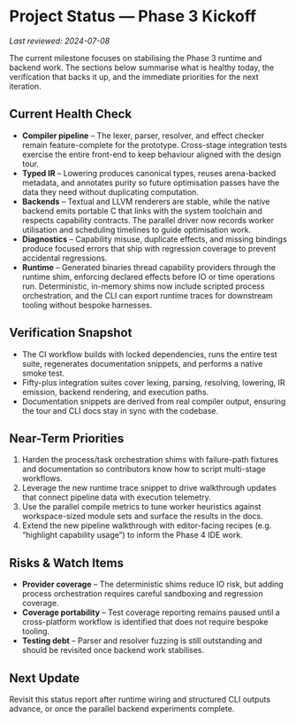 # Project Status — Phase 3 Kickoff

_Last reviewed: 2024-07-08_

The current milestone focuses on stabilising the Phase 3 runtime and backend
work. The sections below summarise what is healthy today, the verification that
backs it up, and the immediate priorities for the next iteration.

## Current Health Check

- **Compiler pipeline** – The lexer, parser, resolver, and effect checker remain
  feature-complete for the prototype. Cross-stage integration tests exercise the
  entire front-end to keep behaviour aligned with the design tour.
- **Typed IR** – Lowering produces canonical types, reuses arena-backed
  metadata, and annotates purity so future optimisation passes have the data
  they need without duplicating computation.
- **Backends** – Textual and LLVM renderers are stable, while the native backend
  emits portable C that links with the system toolchain and respects capability
  contracts. The parallel driver now records worker utilisation and scheduling
  timelines to guide optimisation work.
- **Diagnostics** – Capability misuse, duplicate effects, and missing bindings
  produce focused errors that ship with regression coverage to prevent
  accidental regressions.
- **Runtime** – Generated binaries thread capability providers through the
  runtime shim, enforcing declared effects before IO or time operations run.
  Deterministic, in-memory shims now include scripted process orchestration, and
  the CLI can export runtime traces for downstream tooling without bespoke
  harnesses.

## Verification Snapshot

- The CI workflow builds with locked dependencies, runs the entire test suite,
  regenerates documentation snippets, and performs a native smoke test.
- Fifty-plus integration suites cover lexing, parsing, resolving, lowering, IR
  emission, backend rendering, and execution paths.
- Documentation snippets are derived from real compiler output, ensuring the
  tour and CLI docs stay in sync with the codebase.

## Near-Term Priorities

1. Harden the process/task orchestration shims with failure-path fixtures and
   documentation so contributors know how to script multi-stage workflows.
2. Leverage the new runtime trace snippet to drive walkthrough updates that
   connect pipeline data with execution telemetry.
3. Use the parallel compile metrics to tune worker heuristics against
   workspace-sized module sets and surface the results in the docs.
4. Extend the new pipeline walkthrough with editor-facing recipes (e.g.
   “highlight capability usage”) to inform the Phase 4 IDE work.

## Risks & Watch Items

- **Provider coverage** – The deterministic shims reduce IO risk, but adding
  process orchestration requires careful sandboxing and regression coverage.
- **Coverage portability** – Test coverage reporting remains paused until a
  cross-platform workflow is identified that does not require bespoke tooling.
- **Testing debt** – Parser and resolver fuzzing is still outstanding and should
  be revisited once backend work stabilises.

## Next Update

Revisit this status report after runtime wiring and structured CLI outputs
advance, or once the parallel backend experiments complete.
